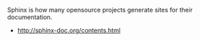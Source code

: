 Sphinx is how many opensource projects generate sites for their documentation.

- http://sphinx-doc.org/contents.html
